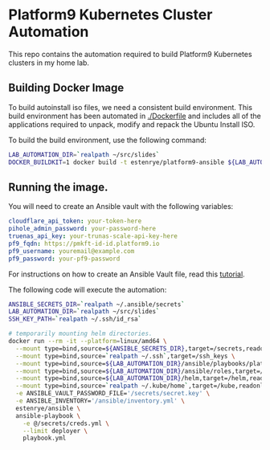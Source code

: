 # Platform9 Kubernetes Cluster Automation

This repo contains the automation required to build Platform9 Kubernetes clusters
in my home lab.

## Building Docker Image

To build autoinstall iso files, we need a consistent build environment.  This
build environment has been automated in [./Dockerfile](./Dockerfile) and includes
all of the applications required to unpack, modify and repack the Ubuntu Install
ISO.

To build the build environment, use the following command:

```bash
LAB_AUTOMATION_DIR=`realpath ~/src/slides`
DOCKER_BUILDKIT=1 docker build -t estenrye/platform9-ansible ${LAB_AUTOMATION_DIR}/ansible/playbooks/platform9
```

## Running the image.

You will need to create an Ansible vault with the following variables:

```yaml
cloudflare_api_token: your-token-here
pihole_admin_password: your-password-here
truenas_api_key: your-trunas-scale-api-key-here
pf9_fqdn: https://pmkft-id-id.platform9.io
pf9_username: youremail@example.com
pf9_password: your-pf9-password
```

For instructions on how to create an Ansible Vault file, read this [tutorial](../../../docs/ansible/creating-an-ansible-vault-file.md).

The following code will execute the automation:

```bash
ANSIBLE_SECRETS_DIR=`realpath ~/.ansible/secrets`
LAB_AUTOMATION_DIR=`realpath ~/src/slides`
SSH_KEY_PATH=`realpath ~/.ssh/id_rsa`

# temporarily mounting helm directories.
docker run --rm -it --platform=linux/amd64 \
  --mount type=bind,source=${ANSIBLE_SECRETS_DIR},target=/secrets,readonly \
  --mount type=bind,source=`realpath ~/.ssh`,target=/ssh_keys \
  --mount type=bind,source=${LAB_AUTOMATION_DIR}/ansible/playbooks/platform9,target=/ansible,readonly \
  --mount type=bind,source=${LAB_AUTOMATION_DIR}/ansible/roles,target=/etc/ansible/roles,readonly \
  --mount type=bind,source=${LAB_AUTOMATION_DIR}/helm,target=/helm,readonly \
  --mount type=bind,source=`realpath ~/.kube/home`,target=/kube,readonly \
  -e ANSIBLE_VAULT_PASSWORD_FILE='/secrets/secret.key' \
  -e ANSIBLE_INVENTORY='/ansible/inventory.yml' \
  estenrye/ansible \
  ansible-playbook \
    -e @/secrets/creds.yml \
    --limit deployer \
    playbook.yml
```
